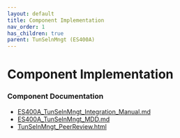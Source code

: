 ```yaml
---
layout: default
title: Component Implementation
nav_order: 1
has_children: true
parent: TunSelnMngt (ES400A)
---
```

# Component Implementation
### Component Documentation

- [ES400A_TunSelnMngt_Integration_Manual.md](doc/ES400A_TunSelnMngt_Integration_Manual.md)
- [ES400A_TunSelnMngt_MDD.md](doc/ES400A_TunSelnMngt_MDD.md)
- [TunSelnMngt_PeerReview.html](doc/TunSelnMngt_PeerReview.html)

